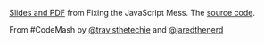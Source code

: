 [Slides and PDF](https://www.dropbox.com/sh/sflq2v7losz5eg7/R_n8H5WbAT) from Fixing the JavaScript Mess. The [source code](https://github.com/jaredfaris/FixingTheJavaScriptMess).

From #CodeMash by [@travisthetechie](https://twitter.com/travisthetechie) and [@jaredthenerd](https://twitter.com/jaredthenerd)
 
